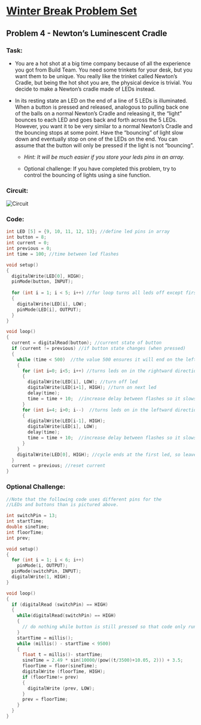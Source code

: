 # [Winter Break Problem Set](https://bmesbuildteamucla.github.io/winter-break/problem-set-2)
## Problem 4 - Newton’s Luminescent Cradle

### Task:
* You are a hot shot at a big time company because of all the experience you got from Build Team. You need some trinkets for your desk, but you want them to be unique. You really like the trinket called Newton’s Cradle, but being the hot shot you are, the physical device is trivial. You decide to make a Newton’s cradle made of LEDs instead.

* In its resting state an LED on the end of a line of 5 LEDs is illuminated. When a button is pressed and released, analogous to pulling back one of the balls on a normal Newton’s Cradle and releasing it, the “light” bounces to each LED and goes back and forth across the 5 LEDs. However, you want it to be very similar to a normal Newton’s Cradle and the bouncing stops at some point. Have the “bouncing” of light slow down and eventually stop on one of the LEDs on the end. You can assume that the button will only be pressed if the light is not “bouncing”.

  - *Hint: It will be much easier if you store your leds pins in an array.*

  - Optional challenge: If you have completed this problem, try to control the bouncing of lights using a sine function.

### Circuit:
![Circuit](https://bmesbuildteamucla.github.io/winter-break/problem-set-2/problem-4--newton's-cradle/Activity%204%20Winter%20Break%20Problem%20Set%20Circuit.PNG)

### Code:
```c
int LED [5] = {9, 10, 11, 12, 13}; //define led pins in array
int button = 8;
int current = 0;
int previous = 0;
int time = 100; //time between led flashes

void setup()
{
  digitalWrite(LED[0], HIGH);
  pinMode(button, INPUT);
  
  for (int i = 1; i < 5; i++) //for loop turns all leds off except first one and designates as output
  {
    digitalWrite(LED[i], LOW);
    pinMode(LED[i], OUTPUT);
  }
}

void loop()
{
  current = digitalRead(button); //current state of button
  if (current != previous) //if button state changes (when pressed)
  {
    while (time < 500)  //the value 500 ensures it will end on the left (do calculations)
    {
      for (int i=0; i<5; i++) //turns leds on in the rightward direction
      {
        digitalWrite(LED[i], LOW); //turn off led
        digitalWrite(LED[i+1], HIGH); //turn on next led
        delay(time); 
        time = time + 10;  //increase delay between flashes so it slows down
      }
      for (int i=4; i>0; i--)  //turns leds on in the leftward direction
      {
        digitalWrite(LED[i-1], HIGH);
        digitalWrite(LED[i], LOW);
        delay(time);
      	time = time + 10;  //increase delay between flashes so it slows down
      }
    }
    digitalWrite(LED[0], HIGH); //cycle ends at the first led, so leave that one on
  }
  current = previous; //reset current
}

```








### Optional Challenge:
```c
//Note that the following code uses different pins for the
//LEDs and buttons than is pictured above.

int switchPin = 13;
int startTime;
double sineTime;
int floorTime;
int prev;

void setup()
{
  for (int i = 1; i < 6; i++)
    pinMode(i, OUTPUT);
  pinMode(switchPin, INPUT);
  digitalWrite(1, HIGH);
}

void loop()
{
  if (digitalRead (switchPin) == HIGH)
  {
    while(digitalRead(switchPin) == HIGH)
    {
      // do nothing while button is still pressed so that code only runs once
    }
    startTime = millis();
    while (millis() - startTime < 9500)
    {
      float t = millis()- startTime;
      sineTime = 2.49 * sin(10000/(pow((t/3500)+10.05, 2))) + 3.5;
      floorTime = floor(sineTime);
      digitalWrite (floorTime, HIGH);
      if (floorTime!= prev)
      {
        digitalWrite (prev, LOW);
      }
      prev = floorTime;
    }
  }
}
```
